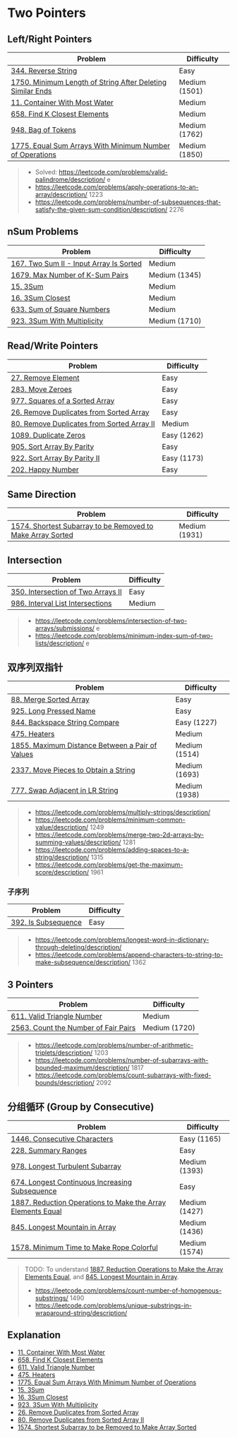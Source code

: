 # Two Pointers

## Left/Right Pointers
| Problem          | Difficulty |
|------------------|------------|
|[344. Reverse String](../leetcode/344.reverse-string.md)|Easy|
|[1750. Minimum Length of String After Deleting Similar Ends](../leetcode/1750.minimum-length-of-string-after-deleting-similar-ends.md)|Medium (1501)|
|[11. Container With Most Water](../leetcode/11.container-with-most-water.md)|Medium|
|[658. Find K Closest Elements](../leetcode/658.find-k-closest-elements.md)|Medium|
|[948. Bag of Tokens](../leetcode/948.bag-of-tokens.md)|Medium (1762)|
|[1775. Equal Sum Arrays With Minimum Number of Operations](../leetcode/1775.equal-sum-arrays-with-minimum-number-of-operations.md)|Medium (1850)|

> * Solved: https://leetcode.com/problems/valid-palindrome/description/ e
> * https://leetcode.com/problems/apply-operations-to-an-array/description/ 1223
> * https://leetcode.com/problems/number-of-subsequences-that-satisfy-the-given-sum-condition/description/ 2276

## nSum Problems
| Problem          | Difficulty |
|------------------|------------|
|[167. Two Sum II - Input Array Is Sorted](../leetcode/167.two-sum-ii-input-array-is-sorted.md)|Medium|
|[1679. Max Number of K-Sum Pairs](../leetcode/1679.max-number-of-k-sum-pairs.md)|Medium (1345)|
|[15. 3Sum](../leetcode/15.3sum.md)|Medium|
|[16. 3Sum Closest](../leetcode/16.3sum-closest.md)|Medium|
|[633. Sum of Square Numbers](../leetcode/633.sum-of-square-numbers.md)|Medium|
|[923. 3Sum With Multiplicity](../leetcode/923.3sum-with-multiplicity.md)|Medium (1710)|

## Read/Write Pointers
| Problem          | Difficulty |
|------------------|------------|
|[27. Remove Element](../leetcode/27.remove-element.md)|Easy|
|[283. Move Zeroes](../leetcode/283.move-zeros.md)|Easy|
|[977. Squares of a Sorted Array](../leetcode/977.squares-of-a-sorted-array.md)|Easy|
|[26. Remove Duplicates from Sorted Array](../leetcode/26.remove-duplicates-from-sorted-array.md)|Easy|
|[80. Remove Duplicates from Sorted Array II](../leetcode/80.remove-duplicates-from-sorted-array-ii.md)|Medium|
|[1089. Duplicate Zeros](../leetcode/1089.duplicate-zeros.md)|Easy (1262)|
|[905. Sort Array By Parity](../leetcode/905.sort-array-by-parity.md)|Easy|
|[922. Sort Array By Parity II](../leetcode/922.sort-array-by-parity-ii.md)|Easy (1173)|
|[202. Happy Number](../leetcode/202.happy-number.md)|Easy|

## Same Direction
| Problem          | Difficulty |
|------------------|------------|
|[1574. Shortest Subarray to be Removed to Make Array Sorted](../leetcode/1574.shortest-subarray-to-be-removed-to-make-array-sorted.md)|Medium (1931)|

## Intersection
| Problem          | Difficulty |
|------------------|------------|
|[350. Intersection of Two Arrays II](../leetcode/350.intersection-of-two-arrays-ii.md)|Easy|
|[986. Interval List Intersections](../leetcode/986.interval-list-intersections.md)|Medium|

> * https://leetcode.com/problems/intersection-of-two-arrays/submissions/ e
> * https://leetcode.com/problems/minimum-index-sum-of-two-lists/description/ e

## 双序列双指针
| Problem          | Difficulty |
|------------------|------------|
|[88. Merge Sorted Array](../leetcode/88.merge-sorted-array.md)|Easy|
|[925. Long Pressed Name](../leetcode/925.long-pressed-name.md)|Easy|
|[844. Backspace String Compare](../leetcode/844.backspace-string-compare.md)|Easy (1227)|
|[475. Heaters](../leetcode/475.heaters.md)|Medium|
|[1855. Maximum Distance Between a Pair of Values](../leetcode/1855.maximum-distance-between-a-pair-of-values.md)|Medium (1514)|
|[2337. Move Pieces to Obtain a String](../leetcode/2337.move-pieces-to-obtain-a-string.md)|Medium (1693)|
|[777. Swap Adjacent in LR String](../leetcode/777.swap-adjacent-in-lr-string.md)|Medium (1938)|

> * https://leetcode.com/problems/multiply-strings/description/
> * https://leetcode.com/problems/minimum-common-value/description/ 1249
> * https://leetcode.com/problems/merge-two-2d-arrays-by-summing-values/description/ 1281
> * https://leetcode.com/problems/adding-spaces-to-a-string/description/ 1315
> * https://leetcode.com/problems/get-the-maximum-score/description/ 1961

### 子序列
| Problem          | Difficulty |
|------------------|------------|
|[392. Is Subsequence](../leetcode/392.is-subsequence.md)|Easy|
> * https://leetcode.com/problems/longest-word-in-dictionary-through-deleting/description/
> * https://leetcode.com/problems/append-characters-to-string-to-make-subsequence/description/ 1362

## 3 Pointers
| Problem          | Difficulty |
|------------------|------------|
|[611. Valid Triangle Number](../leetcode/611.valid-triangle-number.md)|Medium|
|[2563. Count the Number of Fair Pairs](../leetcode/2563.count-the-number-of-fair-pairs.md)|Medium (1720)|

> * https://leetcode.com/problems/number-of-arithmetic-triplets/description/ 1203
> * https://leetcode.com/problems/number-of-subarrays-with-bounded-maximum/description/ 1817
> * https://leetcode.com/problems/count-subarrays-with-fixed-bounds/description/ 2092

## 分组循环 (Group by Consecutive)
| Problem          | Difficulty |
|------------------|------------|
|[1446. Consecutive Characters](../leetcode/1446.consecutive-characters.md)|Easy (1165)|
|[228. Summary Ranges](../leetcode/228.summary-ranges.md)|Easy|
|[978. Longest Turbulent Subarray](../leetcode/978.longest-turbulent-subarray.md)|Medium (1393)|
|[674. Longest Continuous Increasing Subsequence](../leetcode/674.longest-continuous-increasing-subsequence.md)|Easy|
|[1887. Reduction Operations to Make the Array Elements Equal](../leetcode/1887.reduction-operations-to-make-the-array-elements-equal.md)|Medium (1427)|
|[845. Longest Mountain in Array](../leetcode/845.longest-mountain-in-array.md)|Medium (1436)|
|[1578. Minimum Time to Make Rope Colorful](../leetcode/1578.minimum-time-to-make-rope-colorful.md)|Medium (1574)|

> TODO: To understand [1887. Reduction Operations to Make the Array Elements Equal](../leetcode/1887.reduction-operations-to-make-the-array-elements-equal.md), and [845. Longest Mountain in Array](../leetcode/845.longest-mountain-in-array.md).
> * https://leetcode.com/problems/count-number-of-homogenous-substrings/ 1490
> * https://leetcode.com/problems/unique-substrings-in-wraparound-string/description/

## Explanation
* [11. Container With Most Water](https://github.com/wisdompeak/LeetCode/tree/master/Two_Pointers/011.Container-With-Most-Water)
* [658. Find K Closest Elements](https://www.youtube.com/watch?v=gfwLpRYbCx0)
* [611. Valid Triangle Number](https://github.com/wisdompeak/LeetCode/tree/master/Two_Pointers/611.Valid-Triangle-Number)
* [475. Heaters](https://www.youtube.com/watch?v=25LSSsAGLDw)
* [1775. Equal Sum Arrays With Minimum Number of Operations](https://www.youtube.com/watch?v=HK7o2pQRvMQ)
* [15. 3Sum](https://github.com/wisdompeak/LeetCode/tree/master/Two_Pointers/015.3Sum)
* [16. 3Sum Closest](https://www.youtube.com/watch?v=9nG3tEJ6-8k)
* [923. 3Sum With Multiplicity](https://github.com/wisdompeak/LeetCode/tree/master/Two_Pointers/923.3Sum-With-Multiplicity)
* [26. Remove Duplicates from Sorted Array](https://github.com/wisdompeak/LeetCode/tree/master/Two_Pointers/026.Remove-Duplicates-from-Sorted-Array)
* [80. Remove Duplicates from Sorted Array II](https://github.com/wisdompeak/LeetCode/tree/master/Two_Pointers/080.Remove-Duplicates-from-Sorted-Array-II)
* [1574. Shortest Subarray to be Removed to Make Array Sorted](https://www.youtube.com/watch?v=pNNvmjNJcu8)
